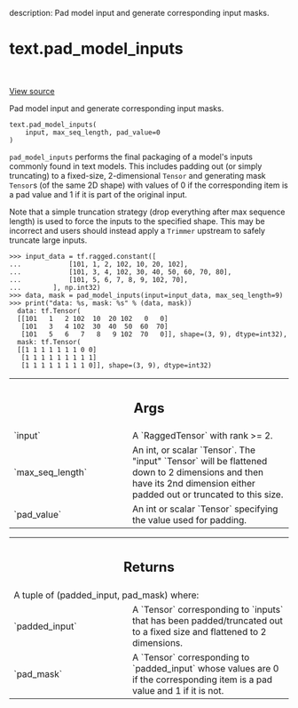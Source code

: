 description: Pad model input and generate corresponding input masks.

<div itemscope itemtype="http://developers.google.com/ReferenceObject">
<meta itemprop="name" content="text.pad_model_inputs" />
<meta itemprop="path" content="Stable" />
</div>

# text.pad_model_inputs

<!-- Insert buttons and diff -->

<table class="tfo-notebook-buttons tfo-api nocontent" align="left">

</table>

<a target="_blank" href="https://github.com/tensorflow/text/tree/master/tensorflow_text/python/ops/pad_model_inputs_ops.py">View source</a>



Pad model input and generate corresponding input masks.

<pre class="devsite-click-to-copy prettyprint lang-py tfo-signature-link">
<code>text.pad_model_inputs(
    input, max_seq_length, pad_value=0
)
</code></pre>



<!-- Placeholder for "Used in" -->

`pad_model_inputs` performs the final packaging of a model's inputs commonly
found in text models. This includes padding out (or simply truncating) to a
fixed-size, 2-dimensional `Tensor` and generating mask `Tensor`s (of the same 2D
shape) with values of 0 if the corresponding item is a pad value and 1 if it is
part of the original input.

Note that a simple truncation strategy (drop everything after max sequence
length) is used to force the inputs to the specified shape. This may be
incorrect and users should instead apply a `Trimmer` upstream to safely truncate
large inputs.

```
>>> input_data = tf.ragged.constant([
...            [101, 1, 2, 102, 10, 20, 102],
...            [101, 3, 4, 102, 30, 40, 50, 60, 70, 80],
...            [101, 5, 6, 7, 8, 9, 102, 70],
...        ], np.int32)
>>> data, mask = pad_model_inputs(input=input_data, max_seq_length=9)
>>> print("data: %s, mask: %s" % (data, mask))
  data: tf.Tensor(
  [[101   1   2 102  10  20 102   0   0]
   [101   3   4 102  30  40  50  60  70]
   [101   5   6   7   8   9 102  70   0]], shape=(3, 9), dtype=int32),
  mask: tf.Tensor(
  [[1 1 1 1 1 1 1 0 0]
   [1 1 1 1 1 1 1 1 1]
   [1 1 1 1 1 1 1 1 0]], shape=(3, 9), dtype=int32)
```

<!-- Tabular view -->
 <table class="responsive fixed orange">
<colgroup><col width="214px"><col></colgroup>
<tr><th colspan="2"><h2 class="add-link">Args</h2></th></tr>

<tr>
<td>
`input`
</td>
<td>
A `RaggedTensor` with rank >= 2.
</td>
</tr><tr>
<td>
`max_seq_length`
</td>
<td>
An int, or scalar `Tensor`. The "input" `Tensor` will be
flattened down to 2 dimensions and then have its 2nd dimension either
padded out or truncated to this size.
</td>
</tr><tr>
<td>
`pad_value`
</td>
<td>
An int or scalar `Tensor` specifying the value used for padding.
</td>
</tr>
</table>



<!-- Tabular view -->
 <table class="responsive fixed orange">
<colgroup><col width="214px"><col></colgroup>
<tr><th colspan="2"><h2 class="add-link">Returns</h2></th></tr>
<tr class="alt">
<td colspan="2">
A tuple of (padded_input, pad_mask) where:
</td>
</tr>
<tr>
<td>
`padded_input`
</td>
<td>
A `Tensor` corresponding to `inputs` that has been
padded/truncated out to a fixed size and flattened to 2
dimensions.
</td>
</tr><tr>
<td>
`pad_mask`
</td>
<td>
A `Tensor` corresponding to `padded_input` whose values are
0 if the corresponding item is a pad value and 1 if it is not.
</td>
</tr>
</table>

